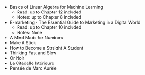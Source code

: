 - Basics of Linear Algebra for Machine Learning
  - Read: up to Chapter 12 included
  - Notes: up to Chapter 8 included
- E-marketing - The Essential Guide to Marketing in a Digital World
  - Read: up to Chapter 10 included
  - Notes: None
- A Mind Made for Numbers
- Make it Stick
- How to Become a Straight A Student
- Thinking Fast and Slow
- Or Noir
- La Citadelle Intérieure
- Pensée de Marc Aurèle